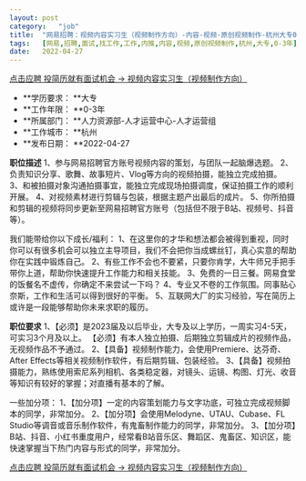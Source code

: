 ```yaml
---
layout:	post
category:	"job"
title:	"网易招聘：视频内容实习生（视频制作方向）-内容-视频-原创视频制作-杭州大专0-3年"
tags:	[网易,招聘,面试,找工作,工作,内推,内容,视频,原创视频制作,杭州,大专,0-3年]
date:	2022-04-27
---
```


[点击应聘 投简历就有面试机会 -> 视频内容实习生（视频制作方向）](http://mobile.bole.netease.com/bole/boleDetail?id=37665&employeeId=346f03c3cda5f04c&key=all)



- **学历要求： **大专
- **工作年限： **0-3年
- **所属部门： **人力资源部-人才运营中心-人才运营组
- **工作城市： **杭州
- **发布日期： **2022-04-27



**职位描述**
1、参与网易招聘官方账号视频内容的策划，与团队一起脑爆选题。
2、负责知识分享、歌舞、故事短片、Vlog等方向的视频拍摄，能独立完成拍摄。
3、和被拍摄对象沟通拍摄事宜，能独立完成现场拍摄调度，保证拍摄工作的顺利开展。
4、对视频素材进行剪辑与包装，根据主题产出最后的成片。
5、你所拍摄和剪辑的视频将同步更新至网易招聘官方账号（包括但不限于B站、视频号、抖音等）。

我们能带给你以下成长/福利：
1、在这里你的才华和想法都会被得到重视，同时你可以有很多机会可以独立主导项目，我们不会把你当成螺丝钉，真心实意的帮助你在实践中锻炼自己。
2、有些工作不会也不要紧，只要你肯学，大牛师兄手把手带你上道，帮助你快速提升工作能力和相关技能。
3、免费的一日三餐。网易食堂的饭餐名不虚传，你确定不来尝试一下吗？
4、专业又不卷的工作氛围。同事贴心奈斯，工作和生活可以得到很好的平衡。
5、互联网大厂的实习经验，写在简历上或许是一段能够帮助你未来求职的履历。



**职位要求**
1、【必须】是2023届及以后毕业，大专及以上学历，一周实习4-5天，可实习3个月及以上。
【必须】有本人独立拍摄、后期独立剪辑成片的视频作品，无视频作品不予通过。
2、【具备】视频制作能力，会使用Premiere、达芬奇、After Effects等相关视频制作软件，有后期剪辑、包装经验。
3、【具备】视频拍摄能力，熟练使用索尼系列相机、各类稳定器，对镜头、运镜、构图、灯光、收音等知识有较好的掌握；对直播有基本的了解。

一些加分项：
1、【加分项】一定的内容策划能力与文字功底，可独立完成视频脚本的同学，非常加分。
2、【加分项】会使用Melodyne、UTAU、Cubase、FL Studio等调音或音乐制作软件，有鬼畜制作能力的同学，非常加分。
3、【加分项】B站、抖音、小红书重度用户，经常看B站音乐区、舞蹈区、鬼畜区、知识区，能快速掌握当下热门内容与形式的同学，非常加分。



[点击应聘 投简历就有面试机会 -> 视频内容实习生（视频制作方向）](http://mobile.bole.netease.com/bole/boleDetail?id=37665&employeeId=346f03c3cda5f04c&key=all)